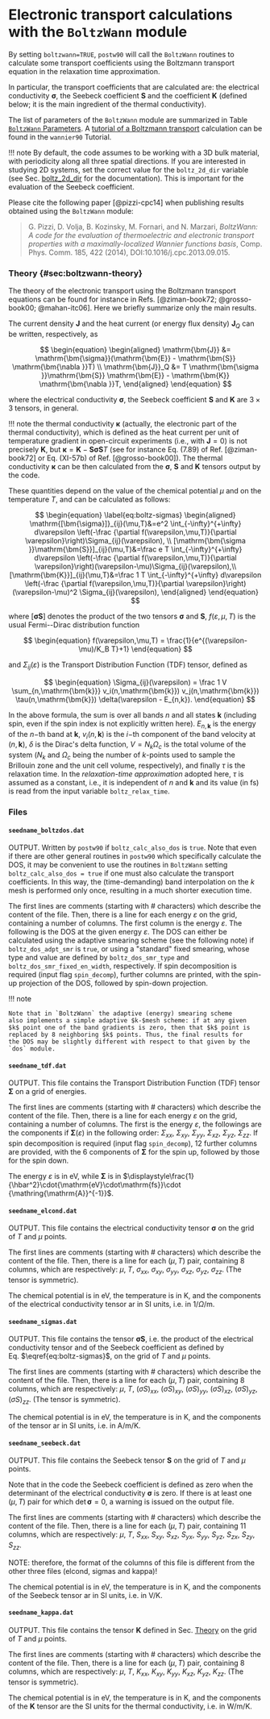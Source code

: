 # Electronic transport calculations with the `BoltzWann` module

By setting `boltzwann=TRUE`, `postw90` will call the
`BoltzWann` routines to calculate some transport coefficients using the
Boltzmann transport equation in the relaxation time approximation.

In particular, the transport coefficients that are calculated are: the
electrical conductivity $\mathrm{\bm{\sigma}}$, the Seebeck coefficient
$\mathrm{\bm{S}}$ and the coefficient $\mathrm{\bm{K}}$ (defined below;
it is the main ingredient of the thermal conductivity).

The list of parameters of the `BoltzWann` module are summarized in
Table [ `BoltzWann` Parameters](postw90params.md#boltzwann-parameters). 
A [tutorial of a Boltzmann transport](../../tutorials/tutorial_16.md)
calculation can be found in the `wannier90` Tutorial.

!!! note
    By default, the code assumes to be working with a 3D bulk
    material, with periodicity along all three spatial directions. If you
    are interested in studying 2D systems, set the correct value for the
    `boltz_2d_dir` variable 
    (see Sec. [boltz_2d_dir](postw90params.md/#sec:boltz2ddir) for the documentation). 
    This is important
    for the evaluation of the Seebeck coefficient.

Please cite the following paper [@pizzi-cpc14] when publishing results
obtained using the `BoltzWann` module:

> G. Pizzi, D. Volja, B. Kozinsky, M. Fornari, and N. Marzari,
> *BoltzWann: A code for the evaluation of thermoelectric and electronic
> transport properties with a maximally-localized Wannier functions
> basis*,
> Comp. Phys. Comm. 185, 422 (2014), DOI:10.1016/j.cpc.2013.09.015.

### Theory {#sec:boltzwann-theory}

The theory of the electronic transport using the Boltzmann transport
equations can be found for instance in
Refs. [@ziman-book72; @grosso-book00; @mahan-itc06]. Here we briefly
summarize only the main results.

The current density $\mathrm{\bm{J}}$ and the heat current (or energy
flux density) $\mathrm{\bm{J}}_Q$ can be written, respectively, as

$$
\begin{equation}
\begin{aligned}
  \mathrm{\bm{J}}   &= \mathrm{\bm{\sigma}}(\mathrm{\bm{E}} - \mathrm{\bm{S}} \mathrm{\bm{\nabla }}T) \\
  \mathrm{\bm{J}}_Q &= T \mathrm{\bm{\sigma }}\mathrm{\bm{S}} \mathrm{\bm{E}} - \mathrm{\bm{K}} \mathrm{\bm{\nabla }}T,
\end{aligned}
\end{equation}
$$ 

where the electrical conductivity
$\mathrm{\bm{\sigma}}$, the Seebeck coefficient $\mathrm{\bm{S}}$ and
$\mathrm{\bm{K}}$ are $3\times 3$ tensors, in general.

!!! note
    the thermal conductivity $\mathrm{\bm{\kappa}}$ (actually, the
    electronic part of the thermal conductivity), which is defined as the
    heat current per unit of temperature gradient in open-circuit
    experiments (i.e., with $\mathrm{\bm{J}}=0$) is not precisely
    $\mathrm{\bm{K}}$, but
    $\mathrm{\bm{\kappa }}= \mathrm{\bm{K}}-\mathrm{\bm{S}} \mathrm{\bm{\sigma }}\mathrm{\bm{S}} T$
    (see for instance Eq. (7.89) of Ref. [@ziman-book72] or Eq. (XI-57b) of
    Ref. [@grosso-book00]). The thermal conductivity $\mathrm{\bm{\kappa}}$
    can be then calculated from the $\mathrm{\bm{\sigma}}$,
    $\mathrm{\bm{S}}$ and $\mathrm{\bm{K}}$ tensors output by the code.

These quantities depend on the value of the chemical potential $\mu$ and
on the temperature $T$, and can be calculated as follows:

$$
\begin{equation}
\label{eq:boltz-sigmas}
\begin{aligned}
  \mathrm{[\bm{\sigma}]}_{ij}(\mu,T)&=e^2 \int_{-\infty}^{+\infty} d\varepsilon \left(-\frac {\partial f(\varepsilon,\mu,T)}{\partial \varepsilon}\right)\Sigma_{ij}(\varepsilon), \\
  [\mathrm{\bm{\sigma }}\mathrm{\bm{S}}]_{ij}(\mu,T)&=\frac e T \int_{-\infty}^{+\infty} d\varepsilon \left(-\frac {\partial f(\varepsilon,\mu,T)}{\partial \varepsilon}\right)(\varepsilon-\mu)\Sigma_{ij}(\varepsilon),\\
  [\mathrm{\bm{K}}]_{ij}(\mu,T)&=\frac 1 T \int_{-\infty}^{+\infty} d\varepsilon \left(-\frac {\partial f(\varepsilon,\mu,T)}{\partial \varepsilon}\right)(\varepsilon-\mu)^2 \Sigma_{ij}(\varepsilon),
\end{aligned}
\end{equation}
$$ 

where $[\mathrm{\bm{\sigma }}\mathrm{\bm{S}}]$ denotes
the product of the two tensors $\mathrm{\bm{\sigma}}$ and
$\mathrm{\bm{S}}$, $f(\varepsilon,\mu,T)$ is the usual Fermi--Dirac
distribution function

$$
\begin{equation}
f(\varepsilon,\mu,T) = \frac{1}{e^{(\varepsilon-\mu)/K_B T}+1}
\end{equation}
$$ 

and
$\Sigma_{ij}(\varepsilon)$ is the Transport Distribution Function (TDF)
tensor, defined as

$$
\begin{equation}
\Sigma_{ij}(\varepsilon) = \frac 1 V \sum_{n,\mathrm{\bm{k}}} v_i(n,\mathrm{\bm{k}}) v_j(n,\mathrm{\bm{k}}) \tau(n,\mathrm{\bm{k}}) \delta(\varepsilon - E_{n,k}).
\end{equation}
$$

In the above formula, the sum is over all bands $n$ and all states
$\mathrm{\bm{k}}$ (including spin, even if the spin index is not
explicitly written here). $E_{n,\mathrm{\bm{k}}}$ is the energy of the
$n-$th band at $\mathrm{\bm{k}}$, $v_i(n,\mathrm{\bm{k}})$ is the $i-$th
component of the band velocity at $(n,\mathrm{\bm{k}})$, $\delta$ is the
Dirac's delta function, $V = N_k \Omega_c$ is the total volume of the
system ($N_k$ and $\Omega_c$ being the number of $k$-points used to
sample the Brillouin zone and the unit cell volume, respectively), and
finally $\tau$ is the relaxation time. In the *relaxation-time
approximation* adopted here, $\tau$ is assumed as a constant, i.e., it
is independent of $n$ and $\mathrm{\bm{k}}$ and its value (in fs) is
read from the input variable `boltz_relax_time`.

### Files

#### `seedname_boltzdos.dat`

OUTPUT. Written by `postw90` if `boltz_calc_also_dos` is `true`. Note
that even if there are other general routines in `postw90` which
specifically calculate the DOS, it may be convenient to use the routines
in `BoltzWann` setting `boltz_calc_also_dos = true` if one must also
calculate the transport coefficients. In this way, the (time-demanding)
band interpolation on the $k$ mesh is performed only once, resulting in
a much shorter execution time.

The first lines are comments (starting with \# characters) which
describe the content of the file. Then, there is a line for each energy
$\varepsilon$ on the grid, containing a number of columns. The first
column is the energy $\varepsilon$. The following is the DOS at the
given energy $\varepsilon$. The DOS can either be calculated using the
adaptive smearing scheme (see the following note) if `boltz_dos_adpt_smr` is `true`, or using
a "standard" fixed smearing, whose type and value are defined by
`boltz_dos_smr_type` and `boltz_dos_smr_fixed_en_width`, respectively.
If spin decomposition is required (input flag `spin_decomp`), further
columns are printed, with the spin-up projection of the DOS, followed by
spin-down projection.

!!! note

    Note that in `BoltzWann` the adaptive (energy) smearing scheme
    also implements a simple adaptive $k-$mesh scheme: if at any given
    $k$ point one of the band gradients is zero, then that $k$ point is
    replaced by 8 neighboring $k$ points. Thus, the final results for
    the DOS may be slightly different with respect to that given by the
    `dos` module.

#### `seedname_tdf.dat`

OUTPUT. This file contains the Transport Distribution Function (TDF)
tensor $\mathrm{\bm{\Sigma}}$ on a grid of energies.

The first lines are comments (starting with \# characters) which
describe the content of the file. Then, there is a line for each energy
$\varepsilon$ on the grid, containing a number of columns. The first is
the energy $\varepsilon$, the followings are the components if
$\mathrm{\bm{\Sigma}}(\varepsilon)$ in the following order:
$\Sigma_{xx}$, $\Sigma_{xy}$, $\Sigma_{yy}$, $\Sigma_{xz}$,
$\Sigma_{yz}$, $\Sigma_{zz}$. If spin decomposition is required (input
flag `spin_decomp`), 12 further columns are provided, with the 6
components of $\mathrm{\bm{\Sigma}}$ for the spin up, followed by those
for the spin down.

The energy $\varepsilon$ is in eV, while $\mathrm{\bm{\Sigma}}$ is in
$\displaystyle\frac{1}{\hbar^2}\cdot{\mathrm{eV}\cdot\mathrm{fs}}\cdot
{\mathring{\mathrm{A}}^{-1}}$.

#### `seedname_elcond.dat`

OUTPUT. This file contains the electrical conductivity tensor
$\mathrm{\bm{\sigma}}$ on the grid of $T$ and $\mu$ points.

The first lines are comments (starting with \# characters) which
describe the content of the file. Then, there is a line for each
$(\mu,T)$ pair, containing 8 columns, which are respectively: $\mu$,
$T$, $\sigma_{xx}$, $\sigma_{xy}$, $\sigma_{yy}$, $\sigma_{xz}$,
$\sigma_{yz}$, $\sigma_{zz}$. (The tensor is symmetric).

The chemical potential is in eV, the temperature is in K, and the
components of the electrical conductivity tensor ar in SI units, i.e. in
1/$\Omega$/m.

#### `seedname_sigmas.dat`

OUTPUT. This file contains the tensor
$\mathrm{\bm{\sigma}}\mathrm{\bm{S}}$, i.e. the product of the
electrical conductivity tensor and of the Seebeck coefficient as defined
by Eq. $\eqref{eq:boltz-sigmas}$, on the grid of $T$ and $\mu$ points.

The first lines are comments (starting with \# characters) which
describe the content of the file. Then, there is a line for each
$(\mu,T)$ pair, containing 8 columns, which are respectively: $\mu$,
$T$, $(\sigma S)_{xx}$, $(\sigma S)_{xy}$, $(\sigma S)_{yy}$,
$(\sigma S)_{xz}$, $(\sigma S)_{yz}$, $(\sigma S)_{zz}$. (The tensor is
symmetric).

The chemical potential is in eV, the temperature is in K, and the
components of the tensor ar in SI units, i.e. in A/m/K.

#### `seedname_seebeck.dat`

OUTPUT. This file contains the Seebeck tensor $\mathrm{\bm{S}}$ on the
grid of $T$ and $\mu$ points.

Note that in the code the Seebeck coefficient is defined as zero when
the determinant of the electrical conductivity $\mathrm{\bm{\sigma}}$ is
zero. If there is at least one $(\mu, T)$ pair for which
$\det \mathrm{\bm{\sigma}}=0$, a warning is issued on the output file.

The first lines are comments (starting with \# characters) which
describe the content of the file. Then, there is a line for each
$(\mu,T)$ pair, containing 11 columns, which are respectively: $\mu$,
$T$, $S_{xx}$, $S_{xy}$, $S_{xz}$, $S_{yx}$, $S_{yy}$, $S_{yz}$,
$S_{zx}$, $S_{zy}$, $S_{zz}$.

NOTE: therefore, the format of the columns of this file is different
from the other three files (elcond, sigmas and kappa)!

The chemical potential is in eV, the temperature is in K, and the
components of the Seebeck tensor ar in SI units, i.e. in V/K.

#### `seedname_kappa.dat`

OUTPUT. This file contains the tensor $\mathrm{\bm{K}}$ defined in
Sec. [Theory](#sec:boltzwann-theory) on the grid of $T$ and $\mu$ points.

The first lines are comments (starting with \# characters) which
describe the content of the file. Then, there is a line for each
$(\mu,T)$ pair, containing 8 columns, which are respectively: $\mu$,
$T$, $K_{xx}$, $K_{xy}$, $K_{yy}$, $K_{xz}$, $K_{yz}$, $K_{zz}$. (The
tensor is symmetric).

The chemical potential is in eV, the temperature is in K, and the
components of the $\mathrm{\bm{K}}$ tensor are the SI units for the
thermal conductivity, i.e. in W/m/K.
